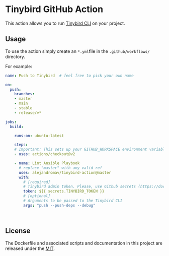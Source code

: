 # Tinybird GitHub Action
This action allows you to run [Tinybird CLI](https://docs.tinybird.co/cli.html) on your project.

## Usage
To use the action simply create an `*.yml`file in the `.github/workflows/` directory.

For example:

```yaml
name: Push to Tinybird  # feel free to pick your own name

on:
  push:
    branches:
    - master
    - main
    - stable
    - release/v*

jobs:
  build:

    runs-on: ubuntu-latest

    steps:
    # Important: This sets up your GITHUB_WORKSPACE environment variable
    - uses: actions/checkout@v2

    - name: Lint Ansible Playbook
      # replace "master" with any valid ref
      uses: alejandromav/tinybird-action@master
      with:
        # [required]
        # Tinybird admin token. Please, use Github secrets (https://docs.github.com/en/actions/security-guides/encrypted-secrets)
        token: ${{ secrets.TINYBIRD_TOKEN }}
        # [optional]
        # Arguments to be passed to the Tinybird CLI
        args: "push --push-deps --debug"

```

<br>

## License
The Dockerfile and associated scripts and documentation in this project are released under the [MIT](license).
